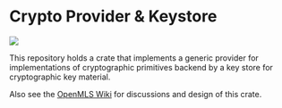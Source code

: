 # Crypto Provider & Keystore

![](https://img.shields.io/badge/status-alpha-red.svg?style=for-the-badge)

This repository holds a crate that implements a generic provider for implementations of cryptographic primitives backend by a key store for cryptographic key material.

Also see the [OpenMLS Wiki] for discussions and design of this crate.


[OpenMLS Wiki]: https://github.com/openmls/openmls/wiki/Key-Store-API
